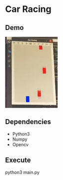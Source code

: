 # Car Racing

## Demo
![](assets/demo.gif)

## Dependencies
* Python3 
* Numpy
* Opencv

## Execute
python3 main.py

